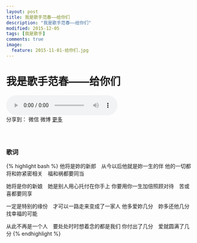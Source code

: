 ```yaml
---
layout: post
title: 我是歌手范春——给你们
description: "我是歌手范春——给你们"
modified: 2015-12-05
tags: [我是歌手]
comments: true
image:
  feature: 2015-11-01-给你们.jpg
---
```


# 我是歌手范春——给你们

<audio controls>
  <source src="{{ site.url }}/songs/给你们.ogg" ></source>
  <source src="{{ site.url }}/songs/给你们.mp3" ></source>
</audio>
<div id="ckepop">
<span class="jiathis_txt">分享到：</span>
<a class="jiathis_button_weixin">微信</a>
<a class="jiathis_button_tsina">微博</a>
<a href="http://www.jiathis.com/share"  class="jiathis jiathis_txt jiathis_separator jtico jtico_jiathis" target="_blank">更多</a></div> 
<script type="text/javascript" src="http://v3.jiathis.com/code/jia.js?uid=1" charset="utf-8"></script>

### &nbsp;

### 歌词
{% highlight bash %}
他将是妳的新郎　从今以后他就是妳一生的伴
他的一切都将和妳紧密相关　福和祸都要同当

她将是你的新娘　她是别人用心托付在你手上
你要用你一生加倍照顾对待　苦或喜都要同享

一定是特别的缘份　才可以一路走来变成了一家人
他多爱妳几分　妳多还他几分　找幸福的可能

从此不再是一个人　要处处时时想着念的都是我们
你付出了几分　爱就圆满了几分
{% endhighlight %}
